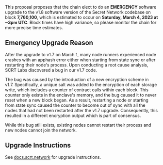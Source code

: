 This proposal proposes that the chain elect to do an **EMERGENCY** software upgrade to the v1.8 software version of the Secret Network codebase on block **7,760,100**, which is estimated to occur on **Saturday, March 4, 2023 at ~3pm UTC**. Block times have high variance, so please monitor the chain for more precise time estimates.

## Emergency Upgrade Reason

After the upgrade to v1.7 on March 1, many node runners experienced node crashes with an apphash error either when starting from state sync or after restarting their node's process. Upon conducting a root cause analysis, SCRT Labs discovered a bug in our v1.7 code.

The bug was caused by the introduction of a new encryption scheme in v1.7. Specifically, a unique salt was added to the encryption of each storage write, which includes a counter of contract calls within each block. This counter only exists in the enclave's memory, and the bug caused it to never reset when a new block began. As a result, restarting a node or starting from state sync caused the counter to become out of sync with all the nodes that had not been restarted after the v1.7 upgrade. Consequently, this resulted in a different encryption output which is part of consensus.

While this bug still exists, existing nodes cannot restart their process and new nodes cannot join the network.

## Upgrade Instructions

See [docs.scrt.network](https://docs.scrt.network/secret-network-documentation/infrastructure/upgrade-instructions/v1.8) for upgrade instructions.
